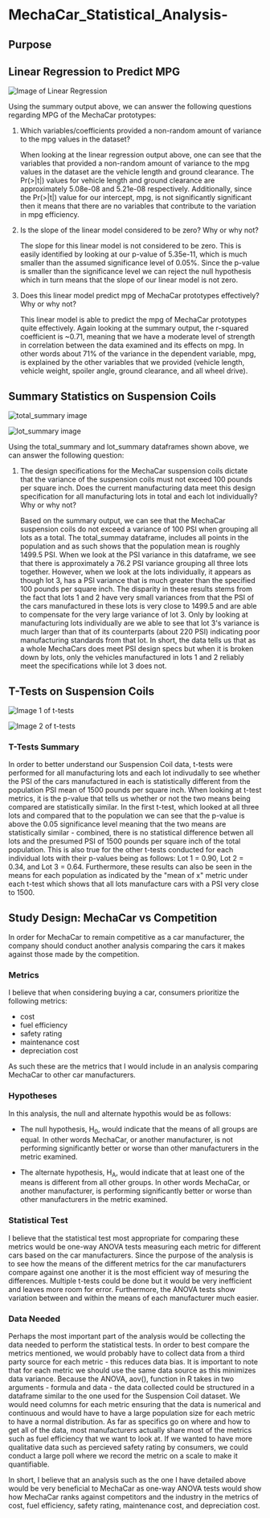 # MechaCar_Statistical_Analysis-

## Purpose

## Linear Regression to Predict MPG

![Image of Linear Regression](https://github.com/josem279/MechaCar_Statistical_Analysis-/blob/main/Images/MechaCarDF_Summary_Stats.PNG)

Using the summary output above, we can answer the following questions regarding MPG of the MechaCar prototypes:

1. Which variables/coefficients provided a non-random amount of variance to the mpg values in the dataset?

    When looking at the linear regression output above, one can see that the variables that provided a non-random amount of variance to the mpg values in the dataset are the vehicle length and ground clearance. The Pr(>|t|) values for vehicle length and ground clearance are approximately 5.08e-08 and 5.21e-08 respectively. Additionally, since the Pr(>|t|) value for our intercept, mpg, is not significantly significant then it means that there are no variables that contribute to the variation in mpg efficiency.

2. Is the slope of the linear model considered to be zero? Why or why not?

    The slope for this linear model is not considered to be zero. This is easily identified by looking at our p-value of 5.35e-11, which is much smaller than the assumed significance level of 0.05%. Since the p-value is smaller than the significance level we can reject the null hypothesis which in turn means that the slope of our linear model is not zero.

3. Does this linear model predict mpg of MechaCar prototypes effectively? Why or why not?
    
    This linear model is able to predict the mpg of MechaCar prototypes quite effectively. Again looking at the summary output, the r-squared coefficient is ~0.71, meaning that we have a moderate level of strength in correlation between the data examined and its effects on mpg. In other words about 71% of the variance in the dependent variable, mpg, is explained by the other variables that we provided (vehicle length, vehicle weight, spoiler angle, ground clearance, and all wheel drive).

## Summary Statistics on Suspension Coils

![total_summary image](https://github.com/josem279/MechaCar_Statistical_Analysis-/blob/main/Images/total_summary_image.PNG)

![lot_summary image](https://github.com/josem279/MechaCar_Statistical_Analysis-/blob/main/Images/lot_summary_image.PNG)


Using the total_summary and lot_summary dataframes shown above, we can answer the following question:

1. The design specifications for the MechaCar suspension coils dictate that the variance of the suspension coils must not exceed 100 pounds per square inch. Does the current manufacturing data meet this design specification for all manufacturing lots in total and each lot individually? Why or why not?

    Based on the summary output, we can see that the MechaCar suspension coils do not exceed a variance of 100 PSI when grouping all lots as a total. The total_summay dataframe, includes all points in the population and as such shows that the population mean is roughly 1499.5 PSI. When we look at the PSI variance in this dataframe, we see that there is approximately a 76.2 PSI variance grouping all three lots together. However, when we look at the lots individually, it appears as though lot 3, has a PSI variance that is much greater than the specified 100 pounds per square inch. The disparity in these results stems from the fact that lots 1 and 2 have very small variances from that the PSI of the cars manufactured in these lots is very close to 1499.5 and are able to compensate for the very large variance of lot 3. Only by looking at manufacturing lots individually are we able to see that lot 3's variance is much larger than that of its counterparts (about 220 PSI) indicating poor manufacturing standards from that lot. In short, the data tells us that as a whole MechaCars does meet PSI design specs but when it is broken down by lots, only the vehicles manufactured in lots 1 and 2 reliably meet the specifications while lot 3 does not.

## T-Tests on Suspension Coils

![Image 1 of t-tests](https://github.com/josem279/MechaCar_Statistical_Analysis-/blob/main/Images/t-test_image_1.PNG)

![Image 2 of t-tests](https://github.com/josem279/MechaCar_Statistical_Analysis-/blob/main/Images/t-test_image_2.PNG)


### T-Tests Summary

In order to better understand our Suspension Coil data, t-tests were performed for all manufacturing lots and each lot indivudally to see whether the PSI of the cars manufactured in each is statistically different from the  population PSI mean of 1500 pounds per square inch. When looking at t-test metrics, it is the p-value that tells us whether or not the two means being compared are statistically similar. In the first t-test, which looked at all three lots and compared that to the population we can see that the p-value is above the 0.05 significance level meaning that the two means are statistically similar - combined, there is no statistical difference betwen all lots and the presumed PSI of 1500 pounds per square inch of the total population. This is also true for the other t-tests conducted for each individual lots with their p-values being as follows: Lot 1 = 0.90, Lot 2 = 0.34, and Lot 3 = 0.64. Furthermore, these results can also be seen in the means for each population as indicated by the "mean of x" metric under each t-test which shows that all lots manufacture cars with a PSI very close to 1500.

## Study Design: MechaCar vs Competition

In order for MechaCar to remain competitive as a car manufacturer, the company should conduct another analysis comparing the cars it makes against those made by the competition.

### Metrics

I believe that when considering buying a car, consumers prioritize the following metrics: 

- cost
- fuel efficiency
- safety rating
- maintenance cost
- depreciation cost

As such these are the metrics that I would include in an analysis comparing MechaCar to other car manufacturers.

### Hypotheses

In this analysis, the null and alternate hypothis would be as follows:

- The null hypothesis, H<sub>0</sub>, would indicate that the means of all groups are equal. In other words MechaCar, or another manufacturer, is not performing significantly better or worse than other manufacturers in the metric examined.

- The alternate hypothesis, H<sub>A</sub>, would indicate that at least one of the means is different from all other groups. In other words MechaCar, or another manufacturer, is performing significantly better or worse than other manufacturers in the metric examined.

### Statistical Test

I believe that the statistical test most appropriate for comparing these metrics would be one-way ANOVA tests measuring each metric for different cars based on the car manufacturers. Since the purpose of the analysis is to see how the means of the different metrics for the car manufacturers compare against one another it is the most efficient way of mesuring the differences. Multiple t-tests could be done but it would be very inefficient and leaves more room for error. Furthermore, the ANOVA tests show variation between and within the means of each manufacturer much easier.

### Data Needed

Perhaps the most important part of the analysis would be collecting the data needed to perform the statistical tests. In order to best compare the metrics mentioned, we would probably have to collect data from a third party source for each metric - this reduces data bias. It is important to note that for each metric we should use the same data source as this minimizes data variance. Because the ANOVA, aov(), function in R takes in two arguments - formula and data - the data collected could be structured in a dataframe similar to the one used for the Suspension Coil dataset. We would need columns for each metric ensuring that the data is numerical and continuous and would have to have a large population size for each metric to have a normal distribution. As far as specifics go on where and how to get all of the data, most manufacturers actually share most of the metrics such as fuel efficiency that we want to look at. If we wanted to have more qualitative data such as percieved safety rating by consumers, we could conduct a large poll where we record the metric on a scale to make it quantifiable.

In short, I believe that an analysis such as the one I have detailed above would be very beneficial to MechaCar as one-way ANOVA tests would show how MechaCar ranks against competitors and the industry in the metrics of cost, fuel efficiency, safety rating, maintenance cost, and depreciation cost.